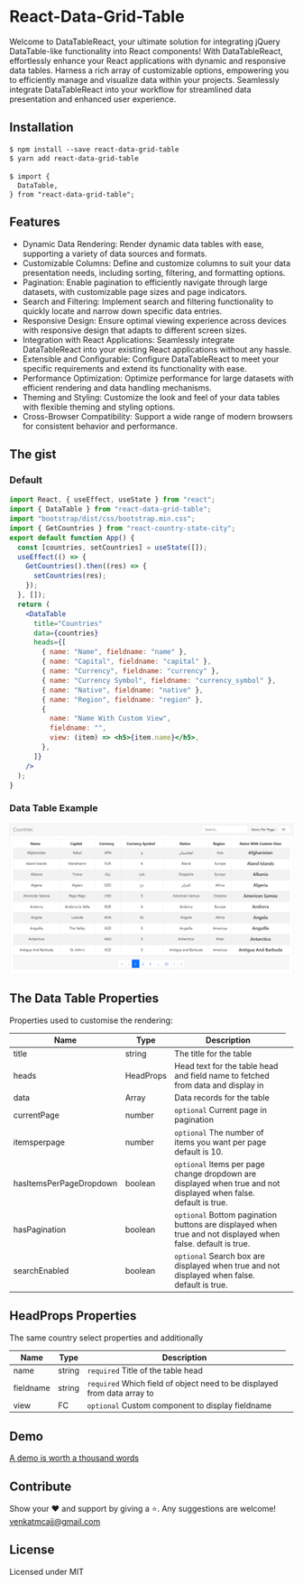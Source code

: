 # React-Data-Grid-Table

Welcome to DataTableReact, your ultimate solution for integrating jQuery DataTable-like functionality into React components! With DataTableReact, effortlessly enhance your React applications with dynamic and responsive data tables. Harness a rich array of customizable options, empowering you to efficiently manage and visualize data within your projects. Seamlessly integrate DataTableReact into your workflow for streamlined data presentation and enhanced user experience.

## Installation

```
$ npm install --save react-data-grid-table
$ yarn add react-data-grid-table

$ import {
  DataTable,
} from "react-data-grid-table";
```

## Features

- Dynamic Data Rendering: Render dynamic data tables with ease, supporting a variety of data sources and formats.
- Customizable Columns: Define and customize columns to suit your data presentation needs, including sorting, filtering, and formatting options.
- Pagination: Enable pagination to efficiently navigate through large datasets, with customizable page sizes and page indicators.
- Search and Filtering: Implement search and filtering functionality to quickly locate and narrow down specific data entries.
- Responsive Design: Ensure optimal viewing experience across devices with responsive design that adapts to different screen sizes.
- Integration with React Applications: Seamlessly integrate DataTableReact into your existing React applications without any hassle.
- Extensible and Configurable: Configure DataTableReact to meet your specific requirements and extend its functionality with ease.
- Performance Optimization: Optimize performance for large datasets with efficient rendering and data handling mechanisms.
- Theming and Styling: Customize the look and feel of your data tables with flexible theming and styling options.
- Cross-Browser Compatibility: Support a wide range of modern browsers for consistent behavior and performance.

## The gist

### Default

```jsx
import React, { useEffect, useState } from "react";
import { DataTable } from "react-data-grid-table";
import "bootstrap/dist/css/bootstrap.min.css";
import { GetCountries } from "react-country-state-city";
export default function App() {
  const [countries, setCountries] = useState([]);
  useEffect(() => {
    GetCountries().then((res) => {
      setCountries(res);
    });
  }, []);
  return (
    <DataTable
      title="Countries"
      data={countries}
      heads={[
        { name: "Name", fieldname: "name" },
        { name: "Capital", fieldname: "capital" },
        { name: "Currency", fieldname: "currency" },
        { name: "Currency Symbol", fieldname: "currency_symbol" },
        { name: "Native", fieldname: "native" },
        { name: "Region", fieldname: "region" },
        {
          name: "Name With Custom View",
          fieldname: "",
          view: (item) => <h5>{item.name}</h5>,
        },
      ]}
    />
  );
}

```

### Data Table Example

<img src="https://raw.githubusercontent.com/venkatmcajj/data-table-react/master/example/src/example1.png" alt="React Data Table example screenshot"/>

## The Data Table Properties

Properties used to customise the rendering:

| Name               | Type     | Description                                                                             |
| ------------------ | -------- | --------------------------------------------------------------------------------------- |
| title       | string  | The title for the table                                          |
| heads | HeadProps   | Head text for the table head and field name to fetched from data and display in <td>                                                      |
| data     | Array   | Data records for the table                                                         |
| currentPage           | number | `optional` Current page in pagination       |
| itemsperpage       | number | `optional` The number of items you want per page default is 10.                                |
| hasItemsPerPageDropdown        | boolean   | `optional` Items per page change dropdown are displayed when true and not displayed when false. default is true.                                    |
| hasPagination           | boolean  | `optional` Bottom pagination buttons are displayed when true and not displayed when false. default is true. |
| searchEnabled           | boolean  | `optional` Search box are displayed when true and not displayed when false. default is true. |

## HeadProps Properties

The same country select properties and additionally

| Name      | Type   | Description                                      |
| --------- | ------ | ------------------------------------------------ |
| name | string | `required` Title of the table head |
| fieldname | string | `required` Which field of object need to be displayed from data array to <td> |
| view | FC | `optional` Custom component to display fieldname |

## Demo

[A demo is worth a thousand words](https://venkatmcajj.github.io/data-table-react/example)

## Contribute

Show your ❤️ and support by giving a ⭐. Any suggestions are welcome! venkatmcajj@gmail.com

## License

Licensed under MIT
